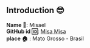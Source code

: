 ## Introduction :sunglasses:
**Name :name_badge:**:     Misael
<br>
**GitHub id :id:**: [Misa Misa](https://github.com/MisaelSantos)
<br>
**place :house:** : Mato Grosso - Brasil 


